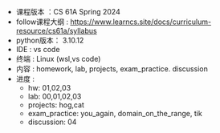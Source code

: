 - 课程版本 ：CS 61A Spring 2024
- follow课程大纲 : https://www.learncs.site/docs/curriculum-resource/cs61a/syllabus
- python版本： 3.10.12
- IDE : vs code
- 终端 : Linux (wsl,vs code)
- 内容 : homework, lab, projects, exam_practice. discussion
- 进度 : 
    - hw: 01,02,03
    - lab: 00,01,02,03
    - projects: hog,cat
    - exam_practice: you_again, domain_on_the_range, tik
    - discussion: 04
